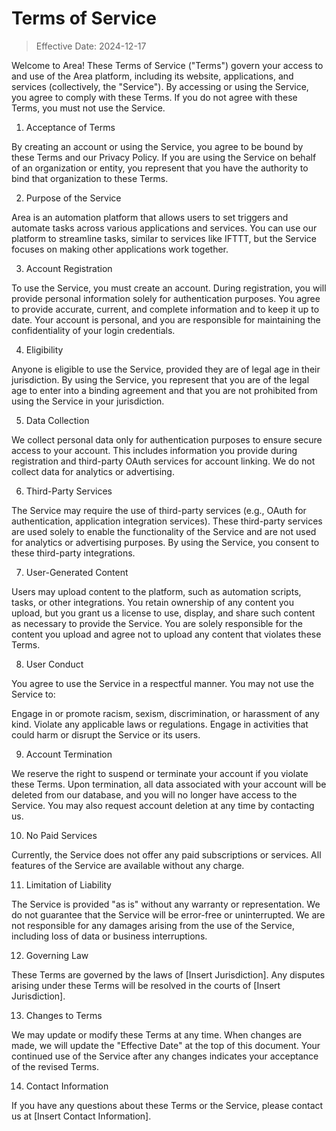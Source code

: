 # Terms of Service

> Effective Date: 2024-12-17

Welcome to Area! These Terms of Service ("Terms") govern your access to and use of the Area platform, including its website, applications, and services (collectively, the "Service"). By accessing or using the Service, you agree to comply with these Terms. If you do not agree with these Terms, you must not use the Service.

1. Acceptance of Terms

By creating an account or using the Service, you agree to be bound by these Terms and our Privacy Policy. If you are using the Service on behalf of an organization or entity, you represent that you have the authority to bind that organization to these Terms.

2. Purpose of the Service

Area is an automation platform that allows users to set triggers and automate tasks across various applications and services. You can use our platform to streamline tasks, similar to services like IFTTT, but the Service focuses on making other applications work together.

3. Account Registration

To use the Service, you must create an account. During registration, you will provide personal information solely for authentication purposes. You agree to provide accurate, current, and complete information and to keep it up to date. Your account is personal, and you are responsible for maintaining the confidentiality of your login credentials.

4. Eligibility

Anyone is eligible to use the Service, provided they are of legal age in their jurisdiction. By using the Service, you represent that you are of the legal age to enter into a binding agreement and that you are not prohibited from using the Service in your jurisdiction.

5. Data Collection

We collect personal data only for authentication purposes to ensure secure access to your account. This includes information you provide during registration and third-party OAuth services for account linking. We do not collect data for analytics or advertising.

6. Third-Party Services

The Service may require the use of third-party services (e.g., OAuth for authentication, application integration services). These third-party services are used solely to enable the functionality of the Service and are not used for analytics or advertising purposes. By using the Service, you consent to these third-party integrations.

7. User-Generated Content

Users may upload content to the platform, such as automation scripts, tasks, or other integrations. You retain ownership of any content you upload, but you grant us a license to use, display, and share such content as necessary to provide the Service. You are solely responsible for the content you upload and agree not to upload any content that violates these Terms.

8. User Conduct

You agree to use the Service in a respectful manner. You may not use the Service to:

Engage in or promote racism, sexism, discrimination, or harassment of any kind.
Violate any applicable laws or regulations.
Engage in activities that could harm or disrupt the Service or its users.

9. Account Termination

We reserve the right to suspend or terminate your account if you violate these Terms. Upon termination, all data associated with your account will be deleted from our database, and you will no longer have access to the Service. You may also request account deletion at any time by contacting us.

10. No Paid Services

Currently, the Service does not offer any paid subscriptions or services. All features of the Service are available without any charge.

11. Limitation of Liability

The Service is provided "as is" without any warranty or representation. We do not guarantee that the Service will be error-free or uninterrupted. We are not responsible for any damages arising from the use of the Service, including loss of data or business interruptions.

12. Governing Law

These Terms are governed by the laws of [Insert Jurisdiction]. Any disputes arising under these Terms will be resolved in the courts of [Insert Jurisdiction].

13. Changes to Terms

We may update or modify these Terms at any time. When changes are made, we will update the "Effective Date" at the top of this document. Your continued use of the Service after any changes indicates your acceptance of the revised Terms.

14. Contact Information

If you have any questions about these Terms or the Service, please contact us at [Insert Contact Information].